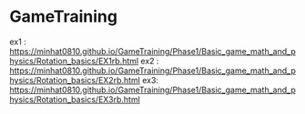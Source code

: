 # GameTraining
ex1 : https://minhat0810.github.io/GameTraining/Phase1/Basic_game_math_and_physics/Rotation_basics/EX1rb.html
ex2 : https://minhat0810.github.io/GameTraining/Phase1/Basic_game_math_and_physics/Rotation_basics/EX2rb.html
ex3: https://minhat0810.github.io/GameTraining/Phase1/Basic_game_math_and_physics/Rotation_basics/EX3rb.html
